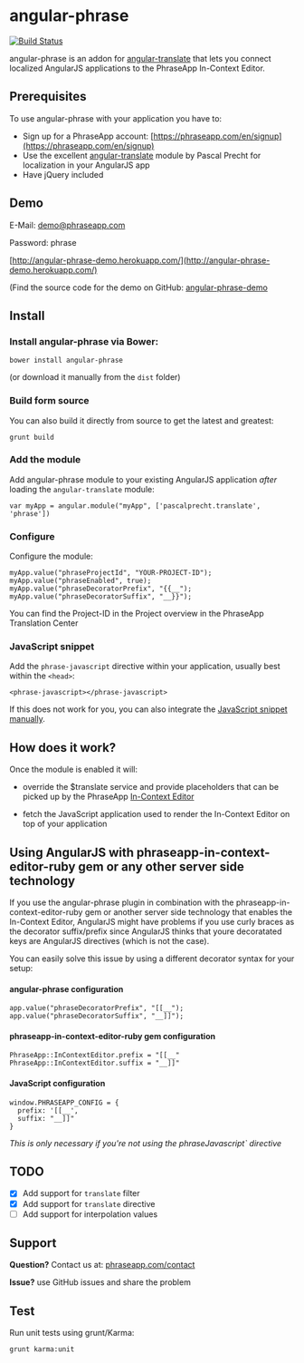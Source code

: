 # angular-phrase

[![Build Status](https://travis-ci.org/phrase/angular-phrase.png)](https://travis-ci.org/phrase/angular-phrase)

angular-phrase is an addon for [angular-translate](https://github.com/angular-translate/angular-translate) that lets you connect localized AngularJS applications to the PhraseApp In-Context Editor.

## Prerequisites

To use angular-phrase with your application you have to:

* Sign up for a PhraseApp account: [https://phraseapp.com/en/signup](https://phraseapp.com/en/signup)
* Use the excellent [angular-translate](https://github.com/angular-translate/angular-translate) module by Pascal Precht for localization in your AngularJS app
* Have jQuery included

## Demo

E-Mail: demo@phraseapp.com

Password: phrase

[http://angular-phrase-demo.herokuapp.com/](http://angular-phrase-demo.herokuapp.com/)

(Find the source code for the demo on GitHub: [angular-phrase-demo](https://github.com/phrase/angular-phrase-demo)

## Install

### Install angular-phrase via Bower:

    bower install angular-phrase

(or download it manually from the `dist` folder)

### Build form source

You can also build it directly from source to get the latest and greatest:

    grunt build

### Add the module

Add angular-phrase module to your existing AngularJS application _after_ loading the `angular-translate` module:

	var myApp = angular.module("myApp", ['pascalprecht.translate', 'phrase'])

### Configure

Configure the module:

	myApp.value("phraseProjectId", "YOUR-PROJECT-ID");
	myApp.value("phraseEnabled", true);
	myApp.value("phraseDecoratorPrefix", "{{__");
	myApp.value("phraseDecoratorSuffix", "__}}");

You can find the Project-ID in the Project overview in the PhraseApp Translation Center

### JavaScript snippet

Add the `phrase-javascript` directive within your application, usually best within the `<head>`:

    <phrase-javascript></phrase-javascript>

If this does not work for you, you can also integrate the [JavaScript snippet manually](http://docs.phraseapp.com/guides/in-context-editor/custom-integration/).

## How does it work?

Once the module is enabled it will:

* override the $translate service and provide placeholders that can be picked up by the PhraseApp [In-Context Editor](https://phraseapp.com/features)

* fetch the JavaScript application used to render the In-Context Editor on top of your application

## Using AngularJS with phraseapp-in-context-editor-ruby gem or any other server side technology

If you use the angular-phrase plugin in combination with the phraseapp-in-context-editor-ruby gem or another server side technology that enables the In-Context Editor, AngularJS might have problems if you use curly braces as the decorator suffix/prefix since AngularJS thinks that youre decoratated keys are AngularJS directives (which is not the case).

You can easily solve this issue by using a different decorator syntax for your setup:

#### angular-phrase configuration

    app.value("phraseDecoratorPrefix", "[[__");
    app.value("phraseDecoratorSuffix", "__]]");

#### phraseapp-in-context-editor-ruby gem configuration

    PhraseApp::InContextEditor.prefix = "[[__"
    PhraseApp::InContextEditor.suffix = "__]]"

#### JavaScript configuration

    window.PHRASEAPP_CONFIG = {
      prefix: '[[__',
      suffix: "__]]"
    }

*This is only necessary if you're not using the phraseJavascript` directive*

## TODO

* [x] Add support for `translate` filter
* [x] Add support for `translate` directive
* [ ] Add support for interpolation values

## Support

**Question?** Contact us at: [phraseapp.com/contact](https://phraseapp.com/contact)

**Issue?** use GitHub issues and share the problem

## Test

Run unit tests using grunt/Karma:

    grunt karma:unit
